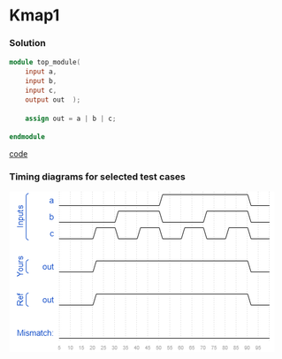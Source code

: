 # Kmap1
### Solution
```Verilog
module top_module(
    input a,
    input b,
    input c,
    output out  ); 
    
    assign out = a | b | c;

endmodule
```
[code](./73.v)

### Timing diagrams for selected test cases
![result](./result.png)